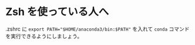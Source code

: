 # Zsh を使っている人へ

.zshrc に `export PATH="$HOME/anaconda3/bin:$PATH"` を入れて `conda` コマンドを実行できるようにしましょう。

